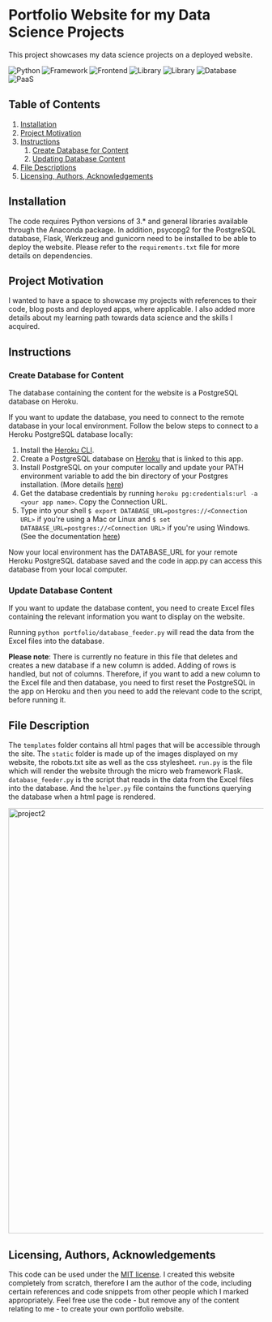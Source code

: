 # Portfolio Website for my Data Science Projects
This project showcases my data science projects on a deployed website.

![Python](https://img.shields.io/badge/Python-3.8-blueviolet)
![Framework](https://img.shields.io/badge/Framework-Flask-red)
![Frontend](https://img.shields.io/badge/Frontend-HTML/CSS/Js-green)
![Library](https://img.shields.io/badge/Library-BeautifulSoup-purple)
![Library](https://img.shields.io/badge/Library-pandas-orange)
![Database](https://img.shields.io/badge/Database-PostgreSQL-lightblue)
![PaaS](https://img.shields.io/badge/Paas-Heroku-fcba03)

## Table of Contents
1. [Installation](#installation)
2. [Project Motivation](#motivation)
3. [Instructions](#instructions)
    1. [Create Database for Content](#create_database)
    2. [Updating Database Content](#update_database)
4. [File Descriptions](#descriptions)
5. [Licensing, Authors, Acknowledgements](#licensing)


## Installation
The code requires Python versions of 3.* and general libraries available through the Anaconda package. In addition, psycopg2 for the PostgreSQL database, Flask, Werkzeug and gunicorn need to be installed to be able to deploy the website. Please refer to the `requirements.txt` file for more details on dependencies.

## Project Motivation <a name="motivation"></a>
I wanted to have a space to showcase my projects with references to their code, blog posts and deployed apps, where applicable. I also added more details about my learning path towards data science and the skills I acquired.

## Instructions <a name="instructions"></a>

### Create Database for Content <a name="create_database"></a>
The database containing the content for the website is a PostgreSQL database on Heroku.

If you want to update the database, you need to connect to the remote database in your local environment. Follow the below steps to connect to a Heroku PostgreSQL database locally:
1. Install the [Heroku CLI](https://devcenter.heroku.com/articles/heroku-cli#download-and-install).
2. Create a PostgreSQL database on [Heroku](https://devcenter.heroku.com/articles/heroku-postgresql#provisioning-heroku-postgres) that is linked to this app.
3. Install PostgreSQL on your computer locally and update your PATH environment variable to add the bin directory of your Postgres installation. (More details [here](https://devcenter.heroku.com/articles/heroku-postgresql#local-setup))
4. Get the database credentials by running `heroku pg:credentials:url -a <your app name>`. Copy the Connection URL.
5. Type into your shell `$ export DATABASE_URL=postgres://<Connection URL>` if you're using a Mac or Linux and `$ set DATABASE_URL=postgres://<Connection URL>` if you're using Windows. (See the documentation [here](https://devcenter.heroku.com/articles/heroku-postgresql#local-setup))

Now your local environment has the DATABASE_URL for your remote Heroku PostgreSQL database saved and the code in app.py can access this database from your local computer.

### Update Database Content <a name="update_database"></a>
If you want to update the database content, you need to create Excel files containing the relevant information you want to display on the website.

Running `python portfolio/database_feeder.py` will read the data from the Excel files into the database.

**Please note**: There is currently no feature in this file that deletes and creates a new database if a new column is added. Adding of rows is handled, but not of columns. Therefore, if you want to add a new column to the Excel file and then database, you need to first reset the PostgreSQL in the app on Heroku and then you need to add the relevant code to the script, before running it.

## File Description <a name="descriptions"></a>
The `templates` folder contains all html pages that will be accessible through the site. The `static` folder is made up of the images displayed on my website, the robots.txt site as well as the css stylesheet. `run.py` is the file which will render the website through the micro web framework Flask. `database_feeder.py` is the script that reads in the data from the Excel files into the database. And the `helper.py` file contains the functions querying the database when a html page is rendered.

<img width="838" alt="project2" src="https://user-images.githubusercontent.com/67918990/103278224-ff2e1980-4998-11eb-99a9-fde1f8b4ee31.png">

## Licensing, Authors, Acknowledgements <a name="licensing"></a>
This code can be used under the [MIT license](https://github.com/navroz-lamba/portfolio-website/blob/master/LICENSE.md). I created this website completely from scratch, therefore I am the author of the code, including certain references and code snippets from other people which I marked appropriately. Feel free use the code - but remove any of the content relating to me - to create your own portfolio website.
